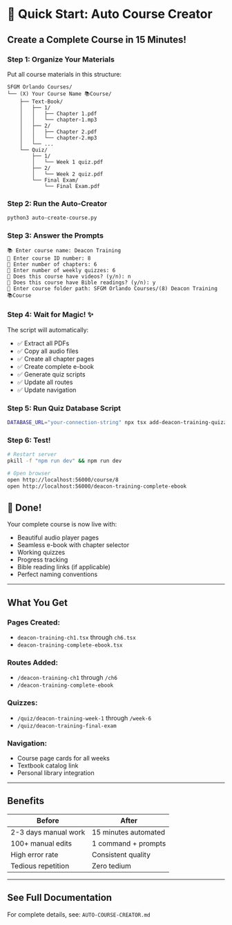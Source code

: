 # 🚀 Quick Start: Auto Course Creator

## Create a Complete Course in 15 Minutes!

### Step 1: Organize Your Materials

Put all course materials in this structure:
```
SFGM Orlando Courses/
└── (X) Your Course Name 📚Course/
    ├── Text-Book/
    │   ├── 1/
    │   │   ├── Chapter 1.pdf
    │   │   └── chapter-1.mp3
    │   ├── 2/
    │   │   ├── Chapter 2.pdf
    │   │   └── chapter-2.mp3
    │   └── ...
    └── Quiz/
        ├── 1/
        │   └── Week 1 quiz.pdf
        ├── 2/
        │   └── Week 2 quiz.pdf
        └── Final Exam/
            └── Final Exam.pdf
```

### Step 2: Run the Auto-Creator

```bash
python3 auto-create-course.py
```

### Step 3: Answer the Prompts

```
📚 Enter course name: Deacon Training
🔢 Enter course ID number: 8
📖 Enter number of chapters: 6
📝 Enter number of weekly quizzes: 6
🎥 Does this course have videos? (y/n): n
📕 Does this course have Bible readings? (y/n): y
📁 Enter course folder path: SFGM Orlando Courses/(8) Deacon Training 📚Course
```

### Step 4: Wait for Magic! ✨

The script will automatically:
- ✅ Extract all PDFs
- ✅ Copy all audio files
- ✅ Create all chapter pages
- ✅ Create complete e-book
- ✅ Generate quiz scripts
- ✅ Update all routes
- ✅ Update navigation

### Step 5: Run Quiz Database Script

```bash
DATABASE_URL="your-connection-string" npx tsx add-deacon-training-quizzes.ts
```

### Step 6: Test!

```bash
# Restart server
pkill -f "npm run dev" && npm run dev

# Open browser
open http://localhost:56000/course/8
open http://localhost:56000/deacon-training-complete-ebook
```

## 🎉 Done!

Your complete course is now live with:
- Beautiful audio player pages
- Seamless e-book with chapter selector
- Working quizzes
- Progress tracking
- Bible reading links (if applicable)
- Perfect naming conventions

---

## What You Get

### Pages Created:
- `deacon-training-ch1.tsx` through `ch6.tsx`
- `deacon-training-complete-ebook.tsx`

### Routes Added:
- `/deacon-training-ch1` through `/ch6`
- `/deacon-training-complete-ebook`

### Quizzes:
- `/quiz/deacon-training-week-1` through `/week-6`
- `/quiz/deacon-training-final-exam`

### Navigation:
- Course page cards for all weeks
- Textbook catalog link
- Personal library integration

---

## Benefits

| Before | After |
|--------|-------|
| 2-3 days manual work | 15 minutes automated |
| 100+ manual edits | 1 command + prompts |
| High error rate | Consistent quality |
| Tedious repetition | Zero tedium |

---

## See Full Documentation

For complete details, see: `AUTO-COURSE-CREATOR.md`

